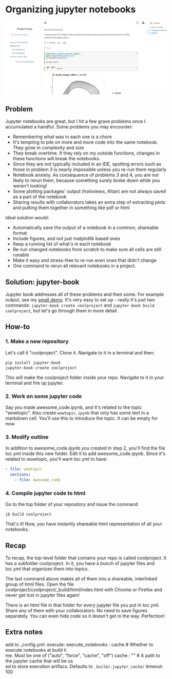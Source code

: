 # Organizing jupyter notebooks
![screenshot of jb](dev.png)
## Problem
Jupyter notebooks are great, but I hit a few grave problems once I accumulated a handful.
Some problems you may encounter:

- Remembering what was in each one is a chore
- It's tempting to pile on more and more code into the same notebook. They grow in complexity and size
- They break overtime. If they rely on my outside functions, changes in these functions will break the notebooks.
-  Since they are not typically included in an IDE, spotting errors such as those in problem 3 is nearly impossible unless you re-run them regularly
-  Notebook anxiety. As consequence of problems 3 and 4, you are not likely to rerun them, because something surely broke down while you weren't looking!
-  Some plotting packages' output (holoviews, Altair) are not always saved as a part of the notebook
-  Sharing results with collaborators takes an extra step of extracting plots and putting them together in something like pdf or html

Ideal solution would:

- Automatically save the output of a notebook in a common, shareable format
- Include figures, and not just matplotlib based ones
- Keep a running list of what's in each notebook
- Re-run changed notebooks from scratch to make sure all cells are still runable
- Make it easy and stress-free to re-run even ones that didn't change
- One command to rerun all relevant notebooks in a project.

## Solution: jupyter-book

Jupyter book addresses all of these problems and then some.
For example output, see my [small demo](https://mmyros-project-chirp.netlify.app/). It's very easy to set up - really it's just two commands: 
`jupyter-book create coolproject` and `jupyter-book build coolproject`, but let's go through them in more detail.

## How-to

### 1. Make a new repository 
Let's call it "coolproject". Clone it. Navigate to it in a terminal and then:
```console
pip install jupyter-book
jupyter-book create coolproject
```
This will make the coolproject folder inside your repo. Navigate to it in your terminal and fire up jupyter.

### 2. Work on some jupyter code
Say you made awesome_code.ipynb, and it's related to the topic "wowtopic". Also create `wowtopic.ipynb` that only has some text in a markdown cell. You'll use this to introduce the topic. It can be empty for now.

### 3. Modify outline
In addition to awesome_code.ipynb you created in step 2, you'll find the file toc.yml inside this new folder. Edit it to add awesome_code.ipynb. Since it's related to wowtopic, you'll want toc.yml to have:
```yml
- file: wowtopic
  sections:
    - file: awesome_code
```
### 4. Compile jupyter code to html
Go to the top folder of your repository and issue the command

```console 
jb build coolproject
``` 

That's it! Now, you have instantly shareable html representation of all your notebooks.

## Recap
To recap, the top-level folder that contains your repo is called coolproject. It has a subfolder coolproject. In it, you have a bunch of jupyter files and toc.yml that organizes them into topics.

The last command above makes all of them into a shareable, interlinked group of html files. Open the file coolproject/coolproject/_build/html/index.html with Chrome or Firefox and never get lost in jupyter files again!

There is an html file in that folder for every jupyter file you put in toc.yml. Share any of them with your collaborators. No need to save figures separately. You can even hide code so it doesn't get in the way. Perfection!

## Extra notes
add to _config.yml:
execute:
  execute_notebooks         : cache  # Whether to execute notebooks at build ti\
me. Must be one of ("auto", "force", "cache", "off")
  cache                     : ""  # A path to the jupyter cache that will be us\
ed to store execution artifacs. Defaults to `_build/.jupyter_cache/`
  timeout: 100

